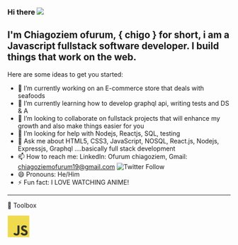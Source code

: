 ### Hi there <img src="https://raw.githubusercontent.com/MartinHeinz/MartinHeinz/master/wave.gif" width="20px" />

## I'm Chiagoziem ofurum, { chigo } for short, i am a Javascript fullstack software developer. I build things that work on the web. 

Here are some ideas to get you started:

- 🔭 I’m currently working on an E-commerce store that deals with seafoods 
- 🌱 I’m currently learning how to develop graphql api, writing tests and DS & A
- 👯 I’m looking to collaborate on fullstack projects that will enhance my growth and also make things easier for you
- 🤔 I’m looking for help with Nodejs, Reactjs, SQL, testing
- 💬 Ask me about HTML5, CSS3, JavaScript, NOSQL, React.js, Nodejs, Expressjs, Graphql ....basically full stack development
- 📫 How to reach me: LinkedIn: Ofurum chiagoziem, Gmail: chiagoziemofurum19@gmail.com ![Twitter Follow](https://img.shields.io/twitter/follow/chigorofurum?style=social)
- 😄 Pronouns: He/Him
- ⚡ Fun fact: I LOVE WATCHING ANIME!

---

🧰 Toolbox

<img src="https://github.com/devicons/devicon/blob/master/icons/javascript/javascript-original.svg" width="50" height="50" />
